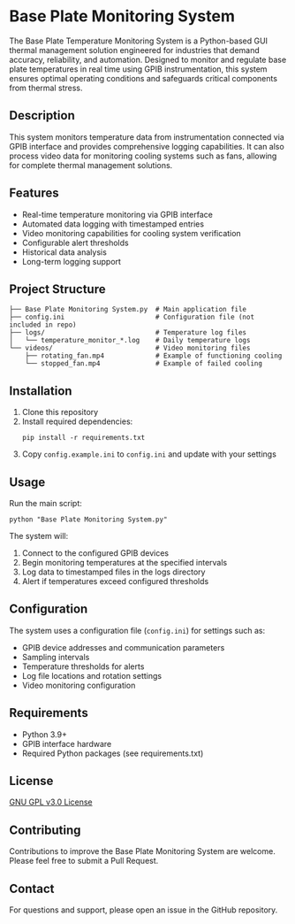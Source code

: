 # Base Plate Monitoring System

The Base Plate Temperature Monitoring System is a Python-based GUI thermal management solution engineered for industries that demand accuracy, reliability, and automation. Designed to monitor and regulate base plate temperatures in real time using GPIB instrumentation, this system ensures optimal operating conditions and safeguards critical components from thermal stress.

## Description

This system monitors temperature data from instrumentation connected via GPIB interface and provides comprehensive logging capabilities. It can also process video data for monitoring cooling systems such as fans, allowing for complete thermal management solutions.

## Features

- Real-time temperature monitoring via GPIB interface
- Automated data logging with timestamped entries
- Video monitoring capabilities for cooling system verification
- Configurable alert thresholds
- Historical data analysis
- Long-term logging support

## Project Structure

```
├── Base Plate Monitoring System.py  # Main application file
├── config.ini                       # Configuration file (not included in repo)
├── logs/                            # Temperature log files
│   └── temperature_monitor_*.log    # Daily temperature logs
└── videos/                          # Video monitoring files
    ├── rotating_fan.mp4             # Example of functioning cooling
    └── stopped_fan.mp4              # Example of failed cooling
```

## Installation

1. Clone this repository
2. Install required dependencies:
   ```
   pip install -r requirements.txt
   ```
3. Copy `config.example.ini` to `config.ini` and update with your settings

## Usage

Run the main script:

```
python "Base Plate Monitoring System.py"
```

The system will:
1. Connect to the configured GPIB devices
2. Begin monitoring temperatures at the specified intervals
3. Log data to timestamped files in the logs directory
4. Alert if temperatures exceed configured thresholds

## Configuration

The system uses a configuration file (`config.ini`) for settings such as:
- GPIB device addresses and communication parameters
- Sampling intervals
- Temperature thresholds for alerts
- Log file locations and rotation settings
- Video monitoring configuration

## Requirements

- Python 3.9+
- GPIB interface hardware
- Required Python packages (see requirements.txt)

## License

[GNU GPL v3.0 License](LICENSE)

## Contributing

Contributions to improve the Base Plate Monitoring System are welcome. Please feel free to submit a Pull Request.

## Contact

For questions and support, please open an issue in the GitHub repository.
